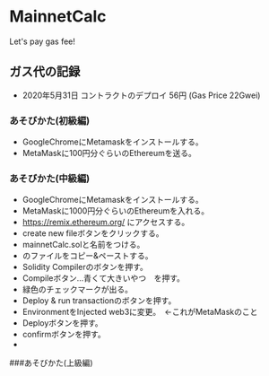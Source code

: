 # MainnetCalc
Let's pay gas fee!

## ガス代の記録
- 2020年5月31日 コントラクトのデプロイ 56円 (Gas Price 22Gwei)


### あそびかた(初級編)
- GoogleChromeにMetamaskをインストールする。
- MetaMaskに100円分ぐらいのEthereumを送る。



### あそびかた(中級編)
- GoogleChromeにMetamaskをインストールする。
- MetaMaskに1000円分ぐらいのEthereumを入れる。
- https://remix.ethereum.org/ にアクセスする。
- create new fileボタンをクリックする。
- mainnetCalc.solと名前をつける。
- のファイルをコピー&ペーストする。
- Solidity Compilerのボタンを押す。
- Compileボタン…青くて大きいやつ　を押す。
- 緑色のチェックマークが出る。
- Deploy & run transactionのボタンを押す。
- EnvironmentをInjected web3に変更。　←これがMetaMaskのこと
- Deployボタンを押す。
- confirmボタンを押す。
- 

###あそびかた(上級編)






